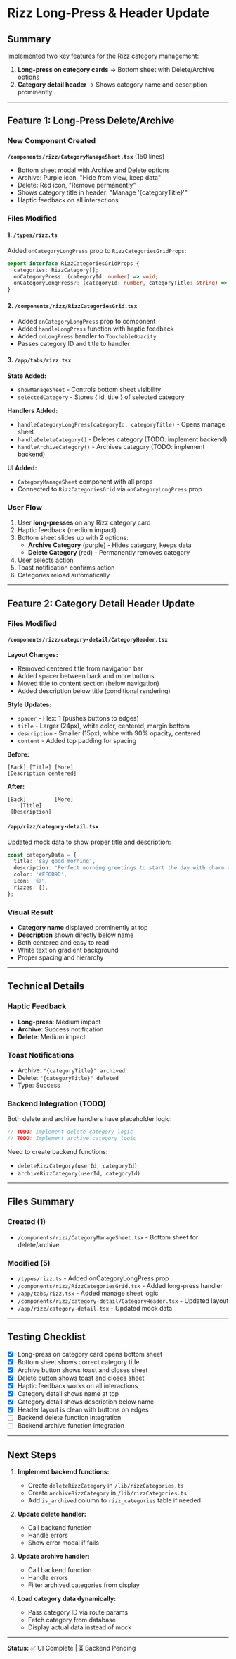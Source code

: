 # Rizz Long-Press & Header Update

## Summary
Implemented two key features for the Rizz category management:
1. **Long-press on category cards** → Bottom sheet with Delete/Archive options
2. **Category detail header** → Shows category name and description prominently

---

## Feature 1: Long-Press Delete/Archive

### New Component Created
**`/components/rizz/CategoryManageSheet.tsx`** (150 lines)
- Bottom sheet modal with Archive and Delete options
- Archive: Purple icon, "Hide from view, keep data"
- Delete: Red icon, "Remove permanently"
- Shows category title in header: "Manage '{categoryTitle}'"
- Haptic feedback on all interactions

### Files Modified

#### 1. `/types/rizz.ts`
Added `onCategoryLongPress` prop to `RizzCategoriesGridProps`:
```typescript
export interface RizzCategoriesGridProps {
  categories: RizzCategory[];
  onCategoryPress: (categoryId: number) => void;
  onCategoryLongPress?: (categoryId: number, categoryTitle: string) => void;
}
```

#### 2. `/components/rizz/RizzCategoriesGrid.tsx`
- Added `onCategoryLongPress` prop to component
- Added `handleLongPress` function with haptic feedback
- Added `onLongPress` handler to `TouchableOpacity`
- Passes category ID and title to handler

#### 3. `/app/tabs/rizz.tsx`
**State Added:**
- `showManageSheet` - Controls bottom sheet visibility
- `selectedCategory` - Stores { id, title } of selected category

**Handlers Added:**
- `handleCategoryLongPress(categoryId, categoryTitle)` - Opens manage sheet
- `handleDeleteCategory()` - Deletes category (TODO: implement backend)
- `handleArchiveCategory()` - Archives category (TODO: implement backend)

**UI Added:**
- `CategoryManageSheet` component with all props
- Connected to `RizzCategoriesGrid` via `onCategoryLongPress` prop

### User Flow
1. User **long-presses** on any Rizz category card
2. Haptic feedback (medium impact)
3. Bottom sheet slides up with 2 options:
   - **Archive Category** (purple) - Hides category, keeps data
   - **Delete Category** (red) - Permanently removes category
4. User selects action
5. Toast notification confirms action
6. Categories reload automatically

---

## Feature 2: Category Detail Header Update

### Files Modified

#### `/components/rizz/category-detail/CategoryHeader.tsx`

**Layout Changes:**
- Removed centered title from navigation bar
- Added spacer between back and more buttons
- Moved title to content section (below navigation)
- Added description below title (conditional rendering)

**Style Updates:**
- `spacer` - Flex: 1 (pushes buttons to edges)
- `title` - Larger (24px), white color, centered, margin bottom
- `description` - Smaller (15px), white with 90% opacity, centered
- `content` - Added top padding for spacing

**Before:**
```
[Back] [Title] [More]
[Description centered]
```

**After:**
```
[Back]         [More]
    [Title]
 [Description]
```

#### `/app/rizz/category-detail.tsx`
Updated mock data to show proper title and description:
```typescript
const categoryData = {
  title: 'say good morning',
  description: 'Perfect morning greetings to start the day with charm and positivity',
  color: '#FF6B9D',
  icon: '😊',
  rizzes: [],
};
```

### Visual Result
- **Category name** displayed prominently at top
- **Description** shown directly below name
- Both centered and easy to read
- White text on gradient background
- Proper spacing and hierarchy

---

## Technical Details

### Haptic Feedback
- **Long-press**: Medium impact
- **Archive**: Success notification
- **Delete**: Medium impact

### Toast Notifications
- Archive: `"{categoryTitle}" archived`
- Delete: `"{categoryTitle}" deleted`
- Type: Success

### Backend Integration (TODO)
Both delete and archive handlers have placeholder logic:
```typescript
// TODO: Implement delete category logic
// TODO: Implement archive category logic
```

Need to create backend functions:
- `deleteRizzCategory(userId, categoryId)`
- `archiveRizzCategory(userId, categoryId)`

---

## Files Summary

### Created (1)
- `/components/rizz/CategoryManageSheet.tsx` - Bottom sheet for delete/archive

### Modified (5)
- `/types/rizz.ts` - Added onCategoryLongPress prop
- `/components/rizz/RizzCategoriesGrid.tsx` - Added long-press handler
- `/app/tabs/rizz.tsx` - Added manage sheet logic
- `/components/rizz/category-detail/CategoryHeader.tsx` - Updated layout
- `/app/rizz/category-detail.tsx` - Updated mock data

---

## Testing Checklist

- [x] Long-press on category card opens bottom sheet
- [x] Bottom sheet shows correct category title
- [x] Archive button shows toast and closes sheet
- [x] Delete button shows toast and closes sheet
- [x] Haptic feedback works on all interactions
- [x] Category detail shows name at top
- [x] Category detail shows description below name
- [x] Header layout is clean with buttons on edges
- [ ] Backend delete function integration
- [ ] Backend archive function integration

---

## Next Steps

1. **Implement backend functions:**
   - Create `deleteRizzCategory` in `/lib/rizzCategories.ts`
   - Create `archiveRizzCategory` in `/lib/rizzCategories.ts`
   - Add `is_archived` column to `rizz_categories` table if needed

2. **Update delete handler:**
   - Call backend function
   - Handle errors
   - Show error modal if fails

3. **Update archive handler:**
   - Call backend function
   - Handle errors
   - Filter archived categories from display

4. **Load category data dynamically:**
   - Pass category ID via route params
   - Fetch category from database
   - Display actual data instead of mock

---

**Status:** ✅ UI Complete | ⏳ Backend Pending
